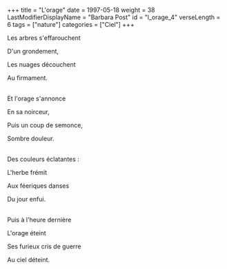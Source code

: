 +++
title = "L'orage"
date = 1997-05-18
weight = 38
LastModifierDisplayName = "Barbara Post"
id = "l_orage_4"
verseLength = 6
tags = ["nature"]
categories = ["Ciel"]
+++

Les arbres s'effarouchent

D'un grondement,

Les nuages découchent

Au firmament.

 \
Et l'orage s'annonce

En sa noirceur,

Puis un coup de semonce,

Sombre douleur.

 \
Des couleurs éclatantes :

L'herbe frémit

Aux féeriques danses

Du jour enfui.

 \
Puis à l'heure dernière

L'orage éteint

Ses furieux cris de guerre

Au ciel déteint.
